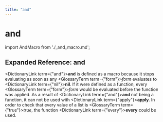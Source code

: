 ```yaml
---
title: "and"
---
```


# and

import AndMacro from './_and_macro.md';

<AndMacro />

## Expanded Reference: and

<DictionaryLink  term={"and"}><b>and</b></DictionaryLink> is defined as a macro because it stops evaluating as soon as any <GlossaryTerm  term={"form"}><i>form</i></GlossaryTerm> evaluates to <DictionaryLink  term={"nil"}><b>nil</b></DictionaryLink>.  If it were defined as a function, every <GlossaryTerm  term={"form"}><i>form</i></GlossaryTerm> would be evaluated before the function was applied.  As a result of <DictionaryLink  term={"and"}><b>and</b></DictionaryLink> not being a function, it can not be used with <DictionaryLink  term={"apply"}><b>apply</b></DictionaryLink>.  In order to check that every value of a list is <GlossaryTerm  term={"true"}><i>true</i></GlossaryTerm>, the function <DictionaryLink  term={"every"}><b>every</b></DictionaryLink> could be used.
